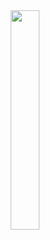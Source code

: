 <div style="text-align:center">
    <img style="width:30%" src="http://cdn.qiniu.liyansheng.top/img/7404018d8f361a88.png" />
</div>
<S/>

<PaymentButton :productId="101" />